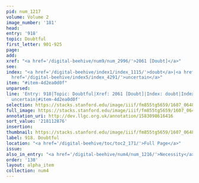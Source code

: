 ```yaml
---
pid: num_1217
volume: Volume 2
image_number: '181'
head:
entry: '918'
topic: Doubtful
first_letter: 901-925
page:
add:
xref: "<a href='/digital-beehive/num9/num_2996/'>2061 [Doubt]</a>"
see:
index: "<a href='/digital-beehive/index1/index_1115/'>doubt</a>|<a href='/digital-beehive/index4/index_3509/'>scrupulous</a>|<a
  href='/digital-beehive/index5/index_4291/'>uncertain</a>"
item: "#item-4d2ea0d0f"
unparsed:
line: 'Entry: 918|Topic: Doubtful|Xref: 2061 [Doubt]|Index: doubt|Index: scrupulous|Index:
  uncertain|#item-4d2ea0d0f'
selection: https://stacks.stanford.edu/image/iiif/fm855tg5659/1607_0648/396,2876,2853,616/full/0/default.jpg
full_image: https://stacks.stanford.edu/image/iiif/fm855tg5659/1607_0648/full/full/0/default.jpg
annotation_uri: http://dev.llgc.org.uk/annotation/1583098616416
sort_value: '218112876'
insertion:
thumbnail: https://stacks.stanford.edu/image/iiif/fm855tg5659/1607_0648/396,2876,600,180/250,/0/default.jpg
label: 918. Doubtful
location: "<a href='/digital-beehive/toc/toc2_171/'>Full Page</a>"
issue:
also_in_entry: "<a href='/digital-beehive/num4/num_1216/'>Necessity</a>"
order: '138'
layout: alpha_item
collection: num4
---
```


